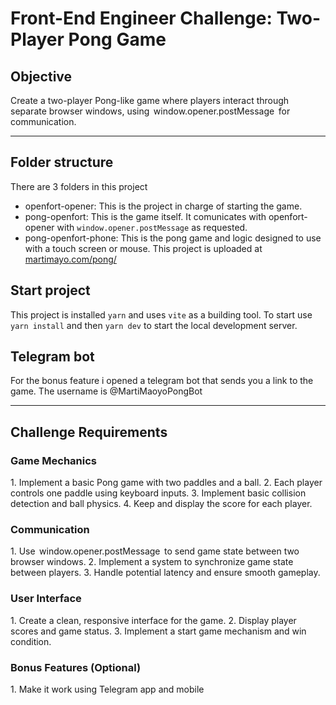 # Front-End Engineer Challenge: Two-Player Pong Game

## Objective
Create a two-player Pong-like game where players interact through separate browser windows, using ⁠ window.opener.postMessage ⁠ for communication.

---
## Folder structure

There are 3 folders in this project
* openfort-opener: This is the project in charge of starting the game.
* pong-openfort: This is the game itself. It comunicates with openfort-opener with `window.opener.postMessage` as requested.
* pong-openfort-phone: This is the pong game and logic designed to use with a touch screen or mouse. This project is uploaded at [martimayo.com/pong/](https://www.martimayo.com/pong/)⁠

## Start project

This project is installed `yarn` and uses `vite` as a building tool.
To start use `yarn install` and then `yarn dev` to start the local development server.

## Telegram bot

For the bonus feature i opened a telegram bot that sends you a link to the game. The username is @MartiMaoyoPongBot

---

## Challenge Requirements

### Game Mechanics
1.⁠ ⁠Implement a basic Pong game with two paddles and a ball.
2.⁠ ⁠Each player controls one paddle using keyboard inputs.
3.⁠ ⁠Implement basic collision detection and ball physics.
4.⁠ ⁠Keep and display the score for each player.

### Communication
1.⁠ ⁠Use ⁠ window.opener.postMessage ⁠ to send game state between two browser windows.
2.⁠ ⁠Implement a system to synchronize game state between players.
3.⁠ ⁠Handle potential latency and ensure smooth gameplay.

### User Interface
1.⁠ ⁠Create a clean, responsive interface for the game.
2.⁠ ⁠Display player scores and game status.
3.⁠ ⁠Implement a start game mechanism and win condition.

### Bonus Features (Optional)
1.⁠ ⁠Make it work using Telegram app and mobile
